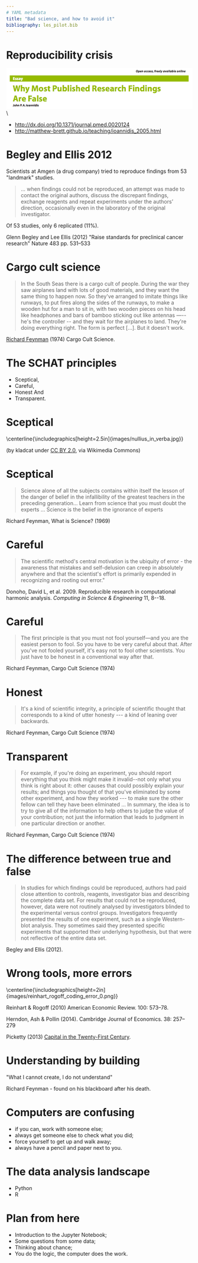 ```yaml
---
# YAML metadata
title: "Bad science, and how to avoid it"
bibliography: les_pilot.bib
---
```


# Reproducibility crisis

![](images/ioannidis_title.png)\

* http://dx.doi.org/10.1371/journal.pmed.0020124
* http://matthew-brett.github.io/teaching/ioannidis_2005.html

# Begley and Ellis 2012

Scientists at Amgen (a drug company) tried to reproduce findings from 53
"landmark" studies.

> ... when findings could not be reproduced, an attempt was made to contact
> the original authors, discuss the discrepant findings, exchange reagents and
> repeat experiments under the authors’ direction, occasionally even in the
> laboratory of the original investigator.

Of 53 studies, only 6 replicated (11%).

Glenn Begley and Lee Ellis (2012) "Raise standards for preclinical cancer
research" Nature 483 pp. 531–533

# Cargo cult science

> In the South Seas there is a cargo cult of people. During the war they saw
> airplanes land with lots of good materials, and they want the same thing to
> happen now. So they've arranged to imitate things like runways, to put fires
> along the sides of the runways, to make a wooden hut for a man to sit in,
> with two wooden pieces on his head like headphones and bars of bamboo
> sticking out like antennas —-- he's the controller -- and they wait for the
> airplanes to land.  They're doing everything right. The form is perfect
> [...]. But it doesn't work.

[Richard Feynman](http://en.wikiquote.org/wiki/Richard_Feynman) (1974) Cargo Cult Science.

# The SCHAT principles

* Sceptical,
* Careful,
* Honest And
* Transparent.

# Sceptical

\centerline{\includegraphics[height=2.5in]{images/nullius_in_verba.jpg}}

(by kladcat under [CC BY 2.0](http://creativecommons.org/licenses/by/2.0), via
Wikimedia Commons)

# Sceptical

> Science alone of all the subjects contains within itself the lesson of the
> danger of belief in the infallibility of the greatest teachers in the
> preceding generation... Learn from science that you must doubt the experts
> ...
> Science is the belief in the ignorance of experts

Richard Feynman, What is Science? (1969)

# Careful

> The scientific method's central motivation is the ubiquity of error - the
> awareness that mistakes and self-delusion can creep in absolutely anywhere
> and that the scientist's effort is primarily expended in recognizing and
> rooting out error."

Donoho, David L, et al. 2009. Reproducible research in computational
harmonic analysis. *Computing in Science & Engineering* 11, 8--18.

# Careful

> The first principle is that you must not fool yourself—and you are the
> easiest person to fool. So you have to be very careful about that. After
> you've not fooled yourself, it's easy not to fool other scientists. You just
> have to be honest in a conventional way after that.

Richard Feynman, Cargo Cult Science (1974)

# Honest

> It's a kind of scientific integrity, a principle of scientific thought that
> corresponds to a kind of utter honesty --- a kind of leaning over backwards.

Richard Feynman, Cargo Cult Science (1974)

# Transparent

> For example, if you're doing an experiment, you should report everything
> that you think might make it invalid--not only what you think is right about
> it: other causes that could possibly explain your results; and things you
> thought of that you've eliminated by some other experiment, and how they
> worked --- to make sure the other fellow can tell they have been eliminated
> ...  In summary, the idea is to try to give all of the information to help
> others to judge the value of your contribution; not just the information
> that leads to judgment in one particular direction or another.

Richard Feynman, Cargo Cult Science (1974)

# The difference between true and false

> In studies for which findings could be reproduced, authors had paid close
> attention to controls, reagents, investigator bias and describing the
> complete data set. For results that could not be reproduced, however, data
> were not routinely analysed by investigators blinded to the experimental
> versus control groups. Investigators frequently presented the results of one
> experiment, such as a single Western-blot analysis. They sometimes said they
> presented specific experiments that supported their underlying hypothesis,
> but that were not reflective of the entire data set.

Begley and Ellis (2012).

# Wrong tools, more errors

\centerline{\includegraphics[height=2in]{images/reinhart_rogoff_coding_error_0.png}}

Reinhart & Rogoff (2010) American Economic Review. 100: 573–78.

Herndon, Ash & Pollin (2014). Cambridge Journal of Economics. 38: 257–279

Picketty (2013) [Capital in the Twenty-First
Century](https://en.wikipedia.org/wiki/Capital_in_the_Twenty-First_Century#Allegation_of_data_errors).

# Understanding by building

"What I cannot create, I do not understand"

Richard Feynman - found on his blackboard after his death.

# Computers are confusing

* if you can, work with someone else;
* always get someone else to check what you did;
* force yourself to get up and walk away;
* always have a pencil and paper next to you.

# The data analysis landscape

* Python
* R

# Plan from here

* Introduction to the Jupyter Notebook;
* Some questions from some data;
* Thinking about chance;
* You do the logic, the computer does the work.
